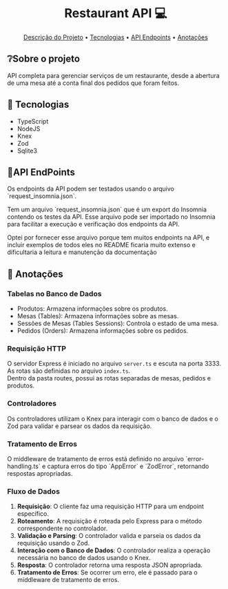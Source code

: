 ﻿<h1 align="center" style="font-weight: bold;">Restaurant API 💻</h1>

<p align="center">
 <a href="#sobre">Descrição do Projeto</a> •
 <a href="#tecnologias">Tecnologias</a> • 
 <a href="#endpoints">API Endpoints</a> •
 <a href="#anotacoes">Anotações</a>
</p>

<h2 id="sobre">❔Sobre o projeto</h2>
<p>API completa para gerenciar serviços de um restaurante, desde a abertura de uma mesa até a conta final dos pedidos que foram feitos.</p>

<h2 id="tecnologias">🚀 Tecnologias</h2>
<ul>
  <li>TypeScript</li>
  <li>NodeJS</li>
  <li>Knex</li>
  <li>Zod</li>
  <li>Sqlite3</li>
</ul>

<h2 id="endpoints">📍API EndPoints</h2>
<p>Os endpoints da API podem ser testados usando o arquivo `request_insomnia.json`.</p>
<p>
Tem um arquivo `request_insomnia.json` que é um export do Insomnia contendo os testes da API.   
 Esse arquivo pode ser importado no Insomnia para facilitar a execução e verificação dos endpoints da API.

Optei por fornecer esse arquivo porque tem muitos endpoints na API, e incluir exemplos de todos eles no README ficaria muito extenso e dificultaria a leitura e manutenção da documentação</p>

<h2 id="anotacoes">📝 Anotações</h2>

### Tabelas no Banco de Dados
<ul>
  <li>Produtos: Armazena informações sobre os produtos.</li>
  <li>Mesas (Tables): Armazena informações sobre as mesas.</li>
  <li>Sessões de Mesas (Tables Sessions): Controla o estado de uma mesa.</li>
  <li>Pedidos (Orders): Armazena informações sobre os pedidos.</li>
</ul>

### Requisição HTTP
O servidor Express é iniciado no arquivo `server.ts` e escuta na porta 3333.    
As rotas são definidas no arquivo `index.ts`.   
Dentro da pasta routes, possui as rotas separadas de mesas, pedidos e produtos.

### Controladores
<p>Os controladores utilizam o Knex para interagir com o banco de dados e o Zod para validar e parsear os dados da requisição.</p>

### Tratamento de Erros
<p>O middleware de tratamento de erros está definido no arquivo `error-handling.ts` e captura erros do tipo `AppError` e `ZodError`, retornando respostas apropriadas.</p>

### Fluxo de Dados
1. **Requisição**: O cliente faz uma requisição HTTP para um endpoint específico.
2. **Roteamento**: A requisição é roteada pelo Express para o método correspondente no controlador.
3. **Validação e Parsing**: O controlador valida e parseia os dados da requisição usando o Zod.
4. **Interação com o Banco de Dados**: O controlador realiza a operação necessária no banco de dados usando o Knex.
5. **Resposta**: O controlador retorna uma resposta JSON apropriada.
6. **Tratamento de Erros**: Se ocorrer um erro, ele é passado para o middleware de tratamento de erros.
